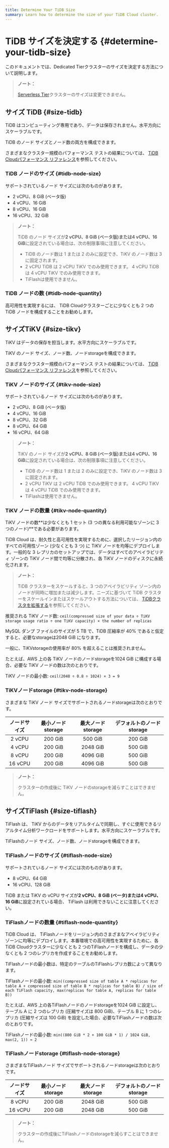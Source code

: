 ```yaml
---
title: Determine Your TiDB Size
summary: Learn how to determine the size of your TiDB Cloud cluster.
---
```


# TiDB サイズを決定する {#determine-your-tidb-size}

このドキュメントでは、Dedicated Tierクラスターのサイズを決定する方法について説明します。

> **ノート：**
>
> [<a href="/tidb-cloud/select-cluster-tier.md#serverless-tier-beta">Serverless Tier</a>](/tidb-cloud/select-cluster-tier.md#serverless-tier-beta)クラスターのサイズは変更できません。

## サイズ TiDB {#size-tidb}

TiDB はコンピューティング専用であり、データは保存されません。水平方向にスケーラブルです。

TiDB のノード サイズとノード数の両方を構成できます。

さまざまなクラスター規模のパフォーマンス テストの結果については、 [<a href="/tidb-cloud/tidb-cloud-performance-reference.md">TiDB Cloudパフォーマンス リファレンス</a>](/tidb-cloud/tidb-cloud-performance-reference.md)を参照してください。

### TiDB ノードのサイズ {#tidb-node-size}

サポートされているノード サイズには次のものがあります。

-   2 vCPU、8 GiB (ベータ版)
-   4 vCPU、16 GiB
-   8 vCPU、16 GiB
-   16 vCPU、32 GiB

> **ノート：**
>
> TiDB のノード サイズが**2 vCPU、8 GiB (ベータ版)**または**4 vCPU、16 GiB**に設定されている場合は、次の制限事項に注意してください。
>
> -   TiDB のノード数は 1 または 2 のみに設定でき、TiKV のノード数は 3 に固定されます。
> -   2 vCPU TiDB は 2 vCPU TiKV でのみ使用できます。 4 vCPU TiDB は 4 vCPU TiKV でのみ使用できます。
> -   TiFlashは使用できません。

### TiDB ノードの数 {#tidb-node-quantity}

高可用性を実現するには、 TiDB Cloudクラスターごとに少なくとも 2 つの TiDB ノードを構成することをお勧めします。

## サイズTiKV {#size-tikv}

TiKV はデータの保存を担当します。水平方向にスケーラブルです。

TiKV のノード サイズ、ノード数、ノードstorageを構成できます。

さまざまなクラスター規模のパフォーマンス テストの結果については、 [<a href="/tidb-cloud/tidb-cloud-performance-reference.md">TiDB Cloudパフォーマンス リファレンス</a>](/tidb-cloud/tidb-cloud-performance-reference.md)を参照してください。

### TiKV ノードのサイズ {#tikv-node-size}

サポートされているノード サイズには次のものがあります。

-   2 vCPU、8 GiB (ベータ版)
-   4 vCPU、16 GiB
-   8 vCPU、32 GiB
-   8 vCPU、64 GiB
-   16 vCPU、64 GiB

> **ノート：**
>
> TiKV のノード サイズが**2 vCPU、8 GiB (ベータ版)**または**4 vCPU、16 GiB**に設定されている場合は、次の制限事項に注意してください。
>
> -   TiDB のノード数は 1 または 2 のみに設定でき、TiKV のノード数は 3 に固定されます。
> -   2 vCPU TiKV は 2 vCPU TiDB でのみ使用できます。 4 vCPU TiKV は 4 vCPU TiDB でのみ使用できます。
> -   TiFlashは使用できません。

### TiKV ノードの数量 {#tikv-node-quantity}

TiKV ノードの数**は少なくとも 1 セット (3 つの異なる利用可能なゾーンに 3 つのノード)**である必要があります。

TiDB Cloud は、耐久性と高可用性を実現するために、選択したリージョン内のすべての可用性ゾーン (少なくとも 3 つ) に TiKV ノードを均等にデプロイします。一般的な 3 レプリカのセットアップでは、データはすべてのアベイラビリティ ゾーンの TiKV ノード間で均等に分散され、各 TiKV ノードのディスクに永続化されます。

> **ノート：**
>
> TiDB クラスターをスケールすると、3 つのアベイラビリティ ゾーン内のノードが同時に増加または減少します。ニーズに基づいて TiDB クラスターをスケールインまたはスケールアウトする方法については、 [<a href="/tidb-cloud/scale-tidb-cluster.md">TiDBクラスタを拡張する</a>](/tidb-cloud/scale-tidb-cluster.md)を参照してください。

推奨される TiKV ノード数: `ceil(compressed size of your data ÷ TiKV storage usage ratio ÷ one TiKV capacity) × the number of replicas`

MySQL ダンプ ファイルのサイズが 5 TB で、TiDB 圧縮率が 40% であると仮定すると、必要なstorageは2048 GiB になります。

一般に、TiKVstorageの使用率が 80% を超えることは推奨されません。

たとえば、AWS 上の各 TiKV ノードのノードstorageを1024 GiB に構成する場合、必要な TiKV ノードの数は次のとおりです。

TiKV ノードの最小数: `ceil(2048 ÷ 0.8 ÷ 1024) × 3 = 9`

### TiKVノードstorage {#tikv-node-storage}

さまざまな TiKV ノード サイズでサポートされるノードstorageは次のとおりです。

|  ノードサイズ | 最小ノードstorage | 最大ノードstorage | デフォルトのノードstorage |
| :-----: | :----------: | :----------: | :--------------: |
|  2 vCPU |    200 GiB   |    500 GiB   |      200 GiB     |
|  4 vCPU |    200 GiB   |   2048 GiB   |      500 GiB     |
|  8 vCPU |    200 GiB   |   4096 GiB   |      500 GiB     |
| 16 vCPU |    200 GiB   |   4096 GiB   |      500 GiB     |

> **ノート：**
>
> クラスターの作成後に TiKV ノードのstorageを減らすことはできません。

## サイズTiFlash {#size-tiflash}

TiFlash は、 TiKV からのデータをリアルタイムで同期し、すぐに使用できるリアルタイム分析ワークロードをサポートします。水平方向にスケーラブルです。

TiFlashのノード サイズ、ノード数、ノードstorageを構成できます。

### TiFlashノードのサイズ {#tiflash-node-size}

サポートされているノード サイズには次のものがあります。

-   8 vCPU、64 GiB
-   16 vCPU、128 GiB

TiDB または TiKV の vCPU サイズが**2 vCPU、8 GiB (ベータ)**または**4 vCPU、16 GiB**に設定されている場合、 TiFlash は利用できないことに注意してください。

### TiFlashノードの数量 {#tiflash-node-quantity}

TiDB Cloud は、 TiFlashノードをリージョン内のさまざまなアベイラビリティ ゾーンに均等にデプロイします。本番環境での高可用性を実現するために、各TiDB Cloudクラスターに少なくとも 2 つのTiFlashノードを構成し、データの少なくとも 2 つのレプリカを作成することをお勧めします。

TiFlashノードの最小数は、特定のテーブルのTiFlashレプリカ数によって異なります。

TiFlashノードの最小数: `min((compressed size of table A * replicas for table A + compressed size of table B * replicas for table B) / size of each TiFlash capacity, max(replicas for table A, replicas for table B))`

たとえば、AWS 上の各TiFlashノードのノードstorageを1024 GiB に設定し、テーブル A に 2 つのレプリカ (圧縮サイズは 800 GiB)、テーブル B に 1 つのレプリカ (圧縮サイズは 100 GiB) を設定した場合、必要なTiFlashノードの数は次のとおりです。

TiFlashノードの最小数: `min((800 GiB * 2 + 100 GiB * 1) / 1024 GiB, max(2, 1)) ≈ 2`

### TiFlashノードstorage {#tiflash-node-storage}

さまざまなTiFlashノード サイズでサポートされるノードstorageは次のとおりです。

|  ノードサイズ | 最小ノードstorage | 最大ノードstorage | デフォルトのノードstorage |
| :-----: | :----------: | :----------: | :--------------: |
|  8 vCPU |    200 GiB   |   2048 GiB   |      500 GiB     |
| 16 vCPU |    200 GiB   |   2048 GiB   |      500 GiB     |

> **ノート：**
>
> クラスターの作成後にTiFlashノードのstorageを減らすことはできません。
